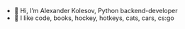 - 👋 Hi, I’m Alexander Kolesov, Python backend-developer
- 💙 I like code, books, hockey, hotkeys, cats, cars, cs:go
